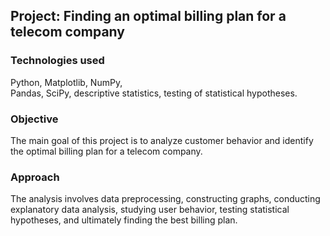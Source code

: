 ## Project: Finding an optimal billing plan for a telecom company 

### Technologies used 
Python, 
Matplotlib, 
NumPy,  
Pandas, 
SciPy, 
descriptive statistics, 
testing of statistical hypotheses.

### Objective
The main goal of this project is to analyze customer behavior and identify the optimal billing plan for a telecom company.

### Approach
The analysis involves data preprocessing, constructing graphs, conducting explanatory data analysis, studying user behavior, testing statistical hypotheses, and ultimately finding the best billing plan.

